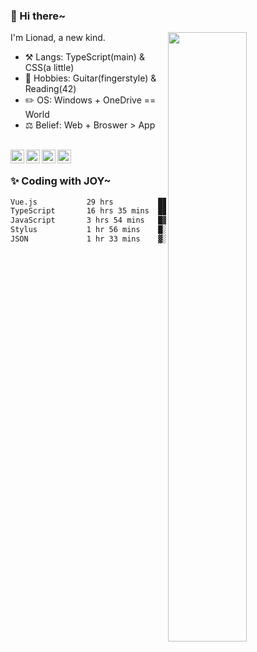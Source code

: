 ### 👋 Hi there~

[<img align="right" width="50%" src="https://github-readme-stats.vercel.app/api?username=Lionad-Morotar&show_icons=true">](https://metrics.lecoq.io/Lionad-Morotar?template=classic)

I'm Lionad, a new kind.

- ⚒️ Langs: TypeScript(main) & CSS(a little)
- 🎨 Hobbies: Guitar(fingerstyle) & Reading(42)
- ✏️ OS: Windows + OneDrive == World
- ⚖️ Belief: Web + Broswer > App

<br />

<a href="https://www.lionad.art">
  <img align="left" alt="lionad-art" width="22px" src="https://cdn.jsdelivr.net/npm/simple-icons@3.1.0/icons/wordpress.svg" />
</a>
<a href="#1806234223">
  <img align="left" alt="1806234223" width="22px" src="https://cdn.jsdelivr.net/npm/simple-icons@3.1.0/icons/tencentqq.svg" />
</a>
<a href="https://www.zhihu.com/people/Lionad">
  <img align="left" alt="132yse" width="22px" src="https://cdn.jsdelivr.net/npm/simple-icons@3.1.0/icons/zhihu.svg" />
</a>
<a href="https://github.com/Lionad-Morotar">
  <img align="left" alt="yisar" width="22px" src="https://cdn.jsdelivr.net/npm/simple-icons@3.1.0/icons/github.svg" />
</a>

<br />

### ✨ Coding with JOY~

<!--START_SECTION:waka-->

```txt
Vue.js           29 hrs          █████████████░░░░░░░░░░░░   51.45 %
TypeScript       16 hrs 35 mins  ███████▒░░░░░░░░░░░░░░░░░   29.44 %
JavaScript       3 hrs 54 mins   █▓░░░░░░░░░░░░░░░░░░░░░░░   06.94 %
Stylus           1 hr 56 mins    █░░░░░░░░░░░░░░░░░░░░░░░░   03.43 %
JSON             1 hr 33 mins    ▓░░░░░░░░░░░░░░░░░░░░░░░░   02.77 %
```

<!--END_SECTION:waka-->
